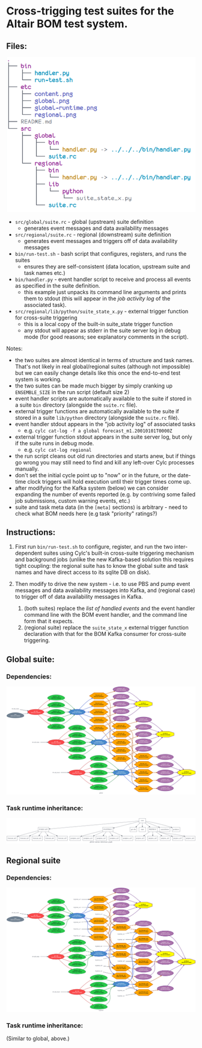 # Cross-trigging test suites for the Altair BOM test system.

## Files:

![files](etc/content.png?raw=true "files")

- `src/global/suite.rc` - global (upstream) suite definition
  - generates event messages and data availability messages
- `src/regional/suite.rc` - regional (downstream) suite definition
  - generates event messages and triggers off of data availability messages
- `bin/run-test.sh` - bash script that configures, registers, and runs the
  suites
  - ensures they are self-consistent (data location, upstream suite and task
    names etc.)
- `bin/handler.py` - event handler script to receive and process all events as
  specified in the suite definition.
  - this example just unpacks its command line arguments and prints them to
    stdout (this will appear in the *job activity log* of the associated task).
- `src/regional/lib/python/suite_state_x.py` - external trigger function for
  cross-suite triggering
  - this is a local copy of the built-in suite_state trigger function
  - any stdout will appear as stderr in the suite server log in debug mode (for
    good reasons; see explanatory comments in the script).

Notes:
- the two suites are almost identical in terms of structure and task names.
  That's not likely in real global/regional suites (although not impossible)
  but we can easily change details like this once the end-to-end test system is
  working.
- the two suites can be made much bigger by simply cranking up `ENSEMBLE_SIZE`
  in the run script (default size 2)
- event handler scripts are automatically available to the suite if stored
  in a suite `bin` directory (alongside the `suite.rc` file).
- external trigger functions are automatically available to the suite if stored
  in a suite `lib/python` directory (alongside the `suite.rc` file).
- event handler stdout appears in the "job activity log" of associated tasks
  - e.g. `cylc cat-log -f a global forecast_m1.20010101T0000Z`
-  external trigger function stdout appears in the suite server log, but only
   if the suite runs in debug mode.
   - e.g. `cylc cat-log regional`
- the run script cleans out old run directories and starts anew, but if
  things go wrong you may still need to find and kill any left-over Cylc
  processes manually. 
- don't set the initial cycle point up to "now" or in the future, or the
  date-time clock triggers will hold execution until their trigger times
  come up.
- after modifying for the Kafka system (below) we can consider expanding the
  number of events reported (e.g. by contriving some failed job submissions,
  custom warning events, etc.)
- suite and task meta data (in the `[meta]` sections) is arbitrary - need to
  check what BOM needs here (e.g task "priority" ratings?)

## Instructions:

1. First run `bin/run-test.sh` to configure, register, and run the two
   inter-dependent suites using Cylc's built-in cross-suite triggering
   mechanism and background jobs (unlike the new Kafka-based solution this
   requires tight coupling: the regional suite has to know the global suite and
   task names and have direct access to its sqlite DB on disk).

1. Then modify to drive the new system - i.e. to use PBS and pump event
   messages and data availability messages into Kafka, and (regional case) to
   trigger off of data availability messages in Kafka.
   1. (both suites) replace the *list of handled events* and the event handler
      command line with the BOM event handler, and the command line form that
      it expects.
   1. (regional suite) replace the `suite_state_x` external trigger function
      declaration with that for the BOM Kafka consumer for cross-suite
      triggering.

## Global suite:

### Dependencies:
![global suite](etc/global.png?raw=true "global suite")

### Task runtime inheritance:
![global suite runtime](etc/global-runtime.png?raw=true "global suite runtime")

## Regional suite

### Dependencies:
![regional suite](etc/regional.png?raw=true "regional suite")

### Task runtime inheritance:
(Similar to global, above.)
